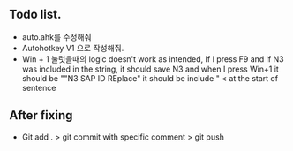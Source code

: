 ## Todo list.

- auto.ahk를 수정해줘
- Autohotkey V1 으로 작성해줘. 
- Win + 1 눌럿을때의 logic doesn't work as intended, If I press F9 and if N3 was included in the string, it should save N3 and when I press Win+1 it should be ""N3 SAP ID REplace" it should be include " < at the start of sentence
## After fixing

- Git add . > git commit with specific comment > git push  



